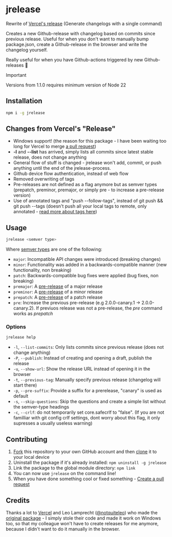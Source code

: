 # jrelease
Rewrite of [Vercel's release](https://github.com/vercel/release) (Generate changelogs with a single command)

Creates a new Github-release with changelog based on commits since previous release. Useful for when you don't want to manually bump package.json, create a Github-release in the browser and write the changelog yourself.

Really useful for when you have Github-actions triggered by new Github-releases :rocket:

> [!IMPORTANT]  
> Versions from 1.1.0 requires minimum version of Node 22

## Installation
```bash
npm i -g jrelease
```

## Changes from Vercel's "Release"
- Windows support! (the reason for this package - I have been waiting too long for Vercel to merge [a pull request](https://github.com/vercel/release/pull/157))
- **-l** and **--list** has arrived, simply lists all commits since latest stable release, does not change anything
- General flow of stuff is changed - jrelease won't add, commit, or push anything until the end of the jrelease-process.
- Github device flow authentication, instead of web flow
- Removed overwriting of tags
- Pre-releases are not defined as a flag anymore but as semver types (prepatch, preminor, premajor, or simply pre - to increase a pre-release version)
- Use of annotated tags and "push --follow-tags", instead of git push && git push --tags (doesn't push all your local tags to remote, only annotated - [read more about tags here](https://git-scm.com/docs/git-tag))

## Usage
```bash
jrelease <semver type>
```
Where [semver types](https://semver.org) are one of the following:

-   `major`: Incompatible API changes were introduced (breaking changes)
-   `minor`: Functionality was added in a backwards-compatible manner (new functionality, non breaking)
-   `patch`: Backwards-compatible bug fixes were applied (bug fixes, non breaking)
-   `premajor`: A [pre-release](https://docs.github.com/en/repositories/releasing-projects-on-github/managing-releases-in-a-repository) of a major release
-   `preminor`: A [pre-release](https://docs.github.com/en/repositories/releasing-projects-on-github/managing-releases-in-a-repository) of a minor release
-   `prepatch`: A [pre-release](https://docs.github.com/en/repositories/releasing-projects-on-github/managing-releases-in-a-repository) of a patch release
-   `pre`: Increase the previous pre-release (e.g 2.0.0-canary.1 -> 2.0.0-canary.2). If previuos release was not a pre-release, the *pre* command works as *prepatch*

### Options
```bash
jrelease help
```
- `-l`, `--list-commits`: Only lists commits since previous release (does not change anything)
- `-P`, `--publish`: Instead of creating and opening a draft, publish the release
- `-u`, `--show-url`: Show the release URL instead of opening it in the browser
- `-t`, `--previous-tag`: Manually specify previous release (changelog will start there)
- `-p`, `--pre-suffix`: Provide a suffix for a prerelease, "canary" is used as default
- `-s`, `--skip-questions`: Skip the questions and create a simple list without the semver-type headings
- `-c`, `--crlf`: do not temporarily set core.safecrlf to "false". (If you are not familliar with git config crlf settings, dont worry about this flag, it only supresses a usually useless warning)

## Contributing

1. [Fork](https://help.github.com/articles/fork-a-repo/) this repository to your own GitHub account and then [clone](https://help.github.com/articles/cloning-a-repository/) it to your local device
2. Uninstall the package if it's already installed: `npm uninstall -g jrelease`
3. Link the package to the global module directory: `npm link`
4. You can now use `jrelease` on the command line!
5. When you have done something cool or fixed something - [Create a pull request](https://docs.github.com/en/pull-requests/collaborating-with-pull-requests/proposing-changes-to-your-work-with-pull-requests/creating-a-pull-request-from-a-fork)

## Credits

Thanks a lot to [Vercel](https://vercel.com/about) and Leo Lamprecht ([@notquiteleo](https://twitter.com/notquiteleo)) who made the [original package](https://github.com/vercel/release) - I simply stole their code and made it work on Windows too, so that my colleague won't have to create releases for me anymore, because I didn't want to do it manually in the browser.